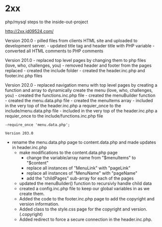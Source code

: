 # 2xx
php/mysql steps to the inside-out-project

http://2xx.jd09524.com/

Version 200.0
	- pilled files from clients HTML site and uploaded to development server.
	- updated title tag and header title with PHP variable
	- converted all HTML comments to PHP comments

Version 201.0
	- replaced top level pages by changing them to php files (love, who, challenges, you)
	- removed header and footer from the pages replaced
	- created the include folder
	- created the header.inc.php and footer.inc.php files

Version 202.0
	- replaced navigation menu with top level pages by creating a function and array to dynamically create the menu (love, who, challenges, you)
	- created the functions.inc.php file
		- created the menuBuilder function
	- created the menu.data.php file
		- created the menuItems array
	- included in the very top of the header.inc.php a requier_once to the include/menu.data.php file
	- included in the very top of the header.inc.php a requier_once to the include/functions.inc.php file


	-require_once 'menu.data.php';

	Version 203.0
  - rename the menu.data.php page to content.data.php and made updates in header.inc.php
      - make modifications to the content.data.php page
        - change the variable/array name from "$menuItems" to "$content"
        - replace all instances of "MenuLink" with "pageLink"
        - replace all instances of "MenuName" with "pageName"
        - add the "childPages" sub-array for each of the pages
      - updated the menuBuilder() function to recursivly handle child data
      - created a config.inc.php file to keep our global variables in as we create them.
      - Added the code to the footer.inc.php page to add the copyright and version information.
      - Added class to the style.css page for the copyright and version. (.copyright)
      - Added redirect to force a secure connection in the header.inc.php.     
